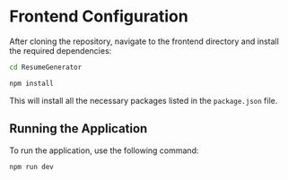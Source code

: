 # Frontend Configuration

After cloning the repository, navigate to the frontend directory and install the required dependencies:

```bash
cd ResumeGenerator

npm install
```

This will install all the necessary packages listed in the `package.json` file.

## Running the Application

To run the application, use the following command:

```bash
npm run dev
```
